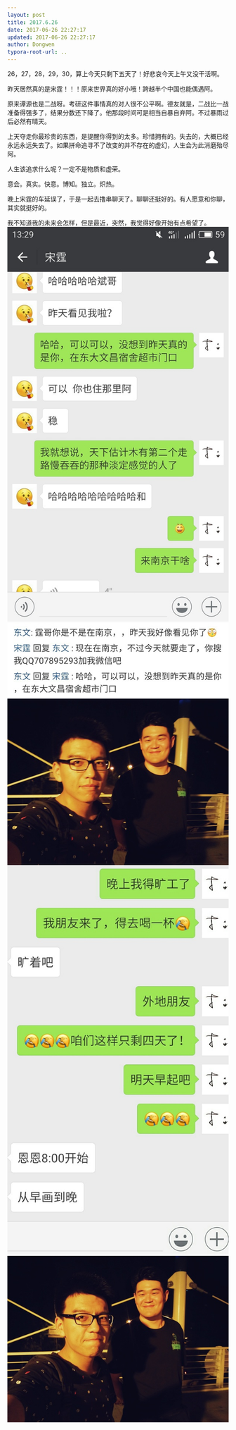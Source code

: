 ```yaml
---
layout: post
title: 2017.6.26
date: 2017-06-26 22:27:17
updated: 2017-06-26 22:27:17
author: Dongwen
typora-root-url: ..
---
```




26，27，28，29，30，算上今天只剩下五天了！好悲哀今天上午又没干活啊。

昨天居然真的是宋霆！！！原来世界真的好小哦！跨越半个中国也能偶遇阿。

原来谭源也是二战呀。考研这件事情真的对人很不公平啊。德友就是，二战比一战准备得强多了，结果分数还下降了。他那段时间可是相当自暴自弃阿。不过暴雨过后必然有晴天。

上天夺走你最珍贵的东西，是提醒你得到的太多。珍惜拥有的。失去的，大概已经永远永远失去了。如果拼命追寻不了改变的并不存在的虚幻，人生会为此消磨殆尽阿。

人生该追求什么呢？一定不是物质和虚荣。

意会。真实。快意。博知。独立。炽热。

晚上宋霆的车延误了，于是一起去撸串聊天了。聊聊还挺好的。有人愿意和你聊，其实就挺好的。

我不知道我的未来会怎样，但是最近，突然，我觉得好像开始有点希望了。
     ![](/img/in-post/x43599578.jpg)
![](/img/in-post/x43599538.jpg)
![](/img/in-post/x43599580.jpg)
![](/img/in-post/x43599541.jpg)
![](/img/in-post/x43599540.jpg)
